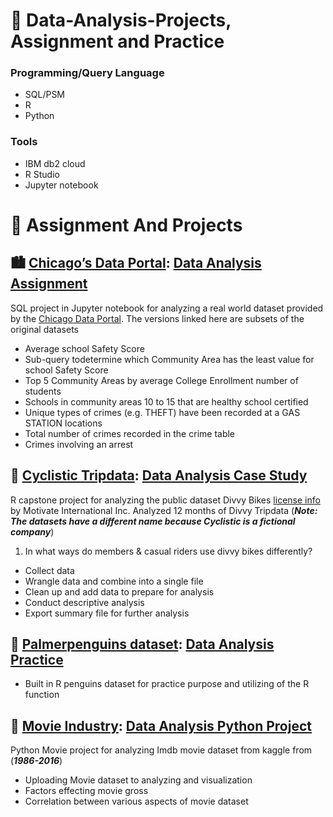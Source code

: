 # :blossom: Data-Analysis-Projects, Assignment and Practice 
### Programming/Query Language
* SQL/PSM
* R 
* Python
### Tools
* IBM db2 cloud
* R Studio
* Jupyter notebook
# 📖 Assignment And Projects
## 🏙️ [Chicago’s Data Portal](https://data.cityofchicago.org/Education/Chicago-Public-Schools-Progress-Report-Cards-2011-/9xs2-f89t?cm_mmc=Email_Newsletter-_-Developer_Ed%2BTech-_-WW_WW-_-SkillsNetwork-Courses-IBMDeveloperSkillsNetwork-DB0201EN-SkillsNetwork-20127838&cm_mmca1=000026UJ&cm_mmca2=10006555&cm_mmca3=M12345678&cvosrc=email.Newsletter.M12345678&cvo_campaign=000026UJ): [Data Analysis Assignment](https://github.com/paslamu/Data-Analysis-Projects/blob/main/CSV%20DATA/Chicago_Crime_Data.sql)

SQL project in Jupyter notebook for analyzing a real world dataset provided by the [Chicago Data Portal](https://data.cityofchicago.org/Education/Chicago-Public-Schools-Progress-Report-Cards-2011-/9xs2-f89t).
The versions linked here are subsets of the original datasets
*  Average school Safety Score
*  Sub-query todetermine which Community Area has the least value for school Safety Score
*  Top 5 Community Areas by average College Enrollment number of students
*  Schools in community areas 10 to 15 that are healthy school certified
*  Unique types of crimes (e.g. THEFT) have been recorded at a GAS STATION locations
*  Total number of crimes recorded in the crime table
*  Crimes involving an arrest

## 🚴 [Cyclistic Tripdata](https://divvy-tripdata.s3.amazonaws.com/index.html): [Data Analysis Case Study](https://github.com/paslamu/Data-Analysis-Projects/blob/main/R_Projects/Cyclistic_Data_Projects.md)
 
 R capstone project for analyzing the public dataset Divvy Bikes [license info]( https://www.divvybikes.com/data-license-agreement) by Motivate
 International Inc. Analyzed 12 months of Divvy Tripdata (***Note: The datasets have a different name because Cyclistic is a fictional company***)
 1. In what ways do members & casual riders use divvy bikes differently?
 -  Collect data
 -  Wrangle data and combine into a single file
 -  Clean up and add data to prepare for analysis
 -  Conduct descriptive analysis
 -  Export summary file for further analysis
 
## 🐧 [Palmerpenguins dataset](https://github.com/paslamu/Data-Analysis-Projects/blob/main/R_Projects/Penguins.csv): [Data Analysis Practice](https://github.com/paslamu/Data-Analysis-Projects/blob/main/R_Projects/Penguin_dataset_analysis.md)

* Built in R penguins dataset for practice purpose and utilizing of the R function

## :movie_camera: [Movie Industry](https://www.kaggle.com/danielgrijalvas/movies): [Data Analysis Python Project](https://github.com/paslamu/Data-Analysis-Projects/blob/main/Python_Projects/Movies_Project.ipynb)

Python Movie project for analyzing Imdb movie dataset from kaggle from (***1986-2016***)
* Uploading Movie dataset to analyzing and visualization
* Factors effecting movie gross
* Correlation between various aspects of movie dataset




 
